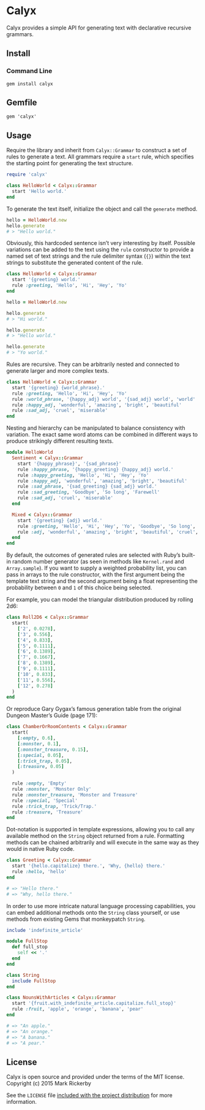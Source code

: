 # Calyx

Calyx provides a simple API for generating text with declarative recursive grammars.

## Install

### Command Line

```
gem install calyx
```

## Gemfile

```
gem 'calyx'
```

## Usage

Require the library and inherit from `Calyx::Grammar` to construct a set of rules to generate a text. All grammars require a `start` rule, which specifies the starting point for generating the text structure.

```ruby
require 'calyx'

class HelloWorld < Calyx::Grammar
  start 'Hello world.'
end
```

To generate the text itself, initialize the object and call the `generate` method.

```ruby
hello = HelloWorld.new
hello.generate
# > "Hello world."
```

Obviously, this hardcoded sentence isn’t very interesting by itself. Possible variations can be added to the text using the `rule` constructor to provide a named set of text strings and the rule delimiter syntax (`{}`) within the text strings to substitute the generated content of the rule.

```ruby
class HelloWorld < Calyx::Grammar
  start '{greeting} world.'
  rule :greeting, 'Hello', 'Hi', 'Hey', 'Yo'
end

hello = HelloWorld.new

hello.generate
# > "Hi world."

hello.generate
# > "Hello world."

hello.generate
# > "Yo world."
```

Rules are recursive. They can be arbitrarily nested and connected to generate larger and more complex texts.

```ruby
class HelloWorld < Calyx::Grammar
  start '{greeting} {world_phrase}.'
  rule :greeting, 'Hello', 'Hi', 'Hey', 'Yo'
  rule :world_phrase, '{happy_adj} world', '{sad_adj} world', 'world'
  rule :happy_adj, 'wonderful', 'amazing', 'bright', 'beautiful'
  rule :sad_adj, 'cruel', 'miserable'
end
```

Nesting and hierarchy can be manipulated to balance consistency with variation. The exact same word atoms can be combined in different ways to produce strikingly different resulting texts.

```ruby
module HelloWorld
  Sentiment < Calyx::Grammar
    start '{happy_phrase}', '{sad_phrase}'
    rule :happy_phrase, '{happy_greeting} {happy_adj} world.'
    rule :happy_greeting, 'Hello', 'Hi', 'Hey', 'Yo'
    rule :happy_adj, 'wonderful', 'amazing', 'bright', 'beautiful'
    rule :sad_phrase, '{sad_greeting} {sad_adj} world.'
    rule :sad_greeting, 'Goodbye', 'So long', 'Farewell'
    rule :sad_adj, 'cruel', 'miserable'
  end

  Mixed < Calyx::Grammar
    start '{greeting} {adj} world.'
    rule :greeting, 'Hello', 'Hi', 'Hey', 'Yo', 'Goodbye', 'So long', 'Farewell'
    rule :adj, 'wonderful', 'amazing', 'bright', 'beautiful', 'cruel', 'miserable'
  end
end
```

By default, the outcomes of generated rules are selected with Ruby’s built-in random number generator (as seen in methods like `Kernel.rand` and `Array.sample`). If you want to supply a weighted probability list, you can pass in arrays to the rule constructor, with the first argument being the template text string and the second argument being a float representing the probability between `0` and `1` of this choice being selected.

For example, you can model the triangular distribution produced by rolling 2d6:

```ruby
class Roll2D6 < Calyx::Grammar
  start(
    ['2', 0.0278],
    ['3', 0.556],
    ['4', 0.833],
    ['5', 0.1111],
    ['6', 0.1389],
    ['7', 0.1667],
    ['8', 0.1389],
    ['9', 0.1111],
    ['10', 0.833],
    ['11', 0.556],
    ['12', 0.278]
  )
end
```

Or reproduce Gary Gygax’s famous generation table from the original Dungeon Master’s Guide (page 171):

```ruby
class ChamberOrRoomContents < Calyx::Grammar
  start(
    [:empty, 0.6],
    [:monster, 0.1],
    [:monster_treasure, 0.15],
    [:special, 0.05],
    [:trick_trap, 0.05],
    [:treasure, 0.05]
  )

  rule :empty, 'Empty'
  rule :monster, 'Monster Only'
  rule :monster_treasure, 'Monster and Treasure'
  rule :special, 'Special'
  rule :trick_trap, 'Trick/Trap.'
  rule :treasure, 'Treasure'
end
```

Dot-notation is supported in template expressions, allowing you to call any available method on the `String` object returned from a rule. Formatting methods can be chained arbitrarily and will execute in the same way as they would in native Ruby code.

```ruby
class Greeting < Calyx::Grammar
  start '{hello.capitalize} there.', 'Why, {hello} there.'
  rule :hello, 'hello'
end

# => "Hello there."
# => "Why, hello there."
```

In order to use more intricate natural language processing capabilities, you can embed additional methods onto the `String` class yourself, or use methods from existing Gems that monkeypatch `String`.

```ruby
include 'indefinite_article'

module FullStop
  def full_stop
    self << '.'
  end
end

class String
  include FullStop
end

class NounsWithArticles < Calyx::Grammar
  start '{fruit.with_indefinite_article.capitalize.full_stop}'
  rule :fruit, 'apple', 'orange', 'banana', 'pear'
end

# => "An apple."
# => "An orange."
# => "A banana."
# => "A pear."
```

## License

Calyx is open source and provided under the terms of the MIT license. Copyright (c) 2015 Mark Rickerby

See the `LICENSE` file [included with the project distribution](https://github.com/maetl/calyx/blob/master/LICENSE) for more information.
